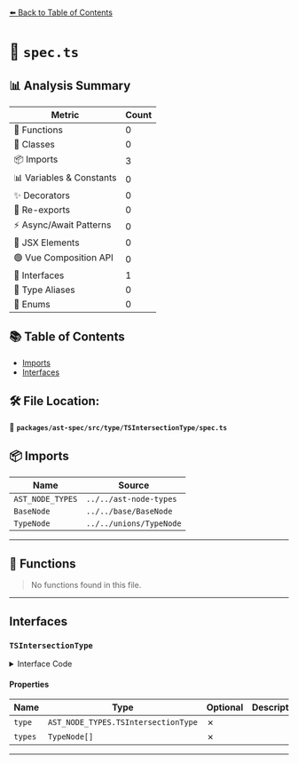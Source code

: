 [⬅️ Back to Table of Contents](../../../../../index.md)

# 📄 `spec.ts`

## 📊 Analysis Summary

| Metric | Count |
|--------|-------|
| 🔧 Functions | 0 |
| 🧱 Classes | 0 |
| 📦 Imports | 3 |
| 📊 Variables & Constants | 0 |
| ✨ Decorators | 0 |
| 🔄 Re-exports | 0 |
| ⚡ Async/Await Patterns | 0 |
| 💠 JSX Elements | 0 |
| 🟢 Vue Composition API | 0 |
| 📐 Interfaces | 1 |
| 📑 Type Aliases | 0 |
| 🎯 Enums | 0 |

## 📚 Table of Contents

- [Imports](#imports)
- [Interfaces](#interfaces)

## 🛠️ File Location:
📂 **`packages/ast-spec/src/type/TSIntersectionType/spec.ts`**

## 📦 Imports

| Name | Source |
|------|--------|
| `AST_NODE_TYPES` | `../../ast-node-types` |
| `BaseNode` | `../../base/BaseNode` |
| `TypeNode` | `../../unions/TypeNode` |


---

## 🔧 Functions

> No functions found in this file.


---

## Interfaces

### `TSIntersectionType`

<details><summary>Interface Code</summary>

```ts
export interface TSIntersectionType extends BaseNode {
  type: AST_NODE_TYPES.TSIntersectionType;
  types: TypeNode[];
}
```
</details>

#### Properties

| Name | Type | Optional | Description |
|------|------|----------|-------------|
| `type` | `AST_NODE_TYPES.TSIntersectionType` | ✗ |  |
| `types` | `TypeNode[]` | ✗ |  |


---